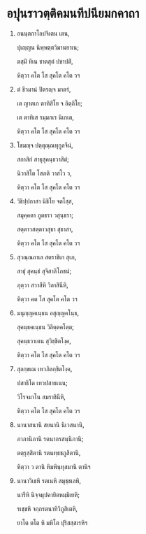 <h1>อปุนราวตฺติคมนทีปนียมกคาถา</h1>
<ol>
<li>
อนนฺตกาโลปจิเตน เตน,  
  
ปุเญฺญน นิพฺพตฺตวิมานยาเน;  
  
ตสฺมิํ ทิเน ชาตสุตํ ปชาปติํ,  
  
หิตฺวา คโต โส สุคโต คโต วฯ  
</li>
  
<li>
ตํ ชีวมานํ ปิตรญฺจ มาตรํ,  
  
เต ญาตเก ตาทิสิโย จ อิตฺถิโย;  
  
เต ตาทิเส รมฺมกเร นิเกเต,  
  
หิตฺวา คโต โส สุคโต คโต วฯ  
</li>
  
<li>
โขมญฺจ ปตฺตุณฺณทุกูลจีนํ,  
  
สกาสิกํ สาธุสุคนฺธวาสิตํ;  
  
นิวาสิโต โสภติ วาสโว ว,  
  
หิตฺวา คโต โส สุคโต คโต วฯ  
</li>
  
<li>
วิธิปฺปกาสา นิธิโย จตโสฺส,  
  
สมุคฺคตา ภูตธรา วสุนฺธรา;  
  
สตฺตาวสตฺตาวสุธา สุธาสา,  
  
หิตฺวา คโต โส สุคโต คโต วฯ  
</li>
  
<li>
สุวณฺณถาเล สตราชิเก สุเภ,  
  
สาธุํ สุคนฺธํ สุจิสาลิโภชนํ;  
  
ภุตฺวา สวาสีหิ วิลาสินีหิ,  
  
หิตฺวา คต โส สุคโต คโต วฯ  
</li>
  
<li>
มนุญฺญคเนฺธน อสุญฺญคโนฺธ,  
  
สุคนฺธคเนฺธน วิลิตฺตคโตฺต;  
  
สุคนฺธวาเตน สุวิชฺชิตโงฺค,  
  
หิตฺวา คโต โส สุคโต คโต วฯ  
</li>
  
<li>
สุลกฺขเณ เหวภิลกฺขิตโงฺค,  
  
ปสาธิโต เทวปสาธเนน;  
  
วิโรจมาโน สมราชินีหิ,  
  
หิตฺวา คโต โส สุคโต คโต วฯ  
</li>
  
<li>
นานาสนานิ สยนานิ นิเวสนานิ,  
  
ภาภานิภานิ รตนากรสนฺนิภานิ;  
  
ตตฺรุสฺสิตานิ รตนทฺธชภูสิตานิ,  
  
หิตฺวา ว ตานิ หิมพินฺทุสมานิ ตานิฯ  
</li>
  
<li>
นานาวิเธหิ รตเนหิ สมุชฺชเลหิ,  
  
นารีหิ นิจฺจมุปคายิตหมฺมิเยหิ;  
  
รเชฺชหิ จกฺกรตนาทิวิภูสิเตหิ,  
  
ยาโต ตโต หิ มหิโต ปุริสสฺสเรหิฯ  
</li>
  
  
  
  
  